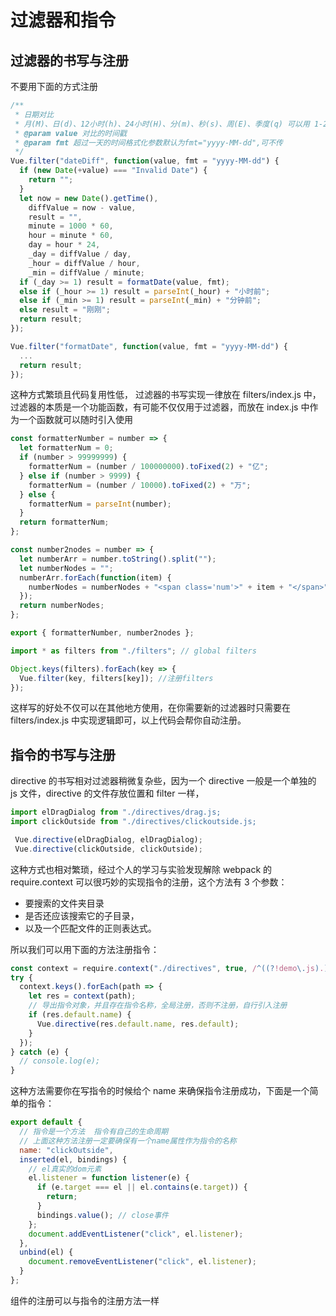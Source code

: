 # 过滤器和指令

## 过滤器的书写与注册

不要用下面的方式注册

```javascript
/**
 * 日期对比
 * 月(M)、日(d)、12小时(h)、24小时(H)、分(m)、秒(s)、周(E)、季度(q) 可以用 1-2 个占位符
 * @param value 对比的时间戳
 * @param fmt 超过一天的时间格式化参数默认为fmt="yyyy-MM-dd",可不传
 */
Vue.filter("dateDiff", function(value, fmt = "yyyy-MM-dd") {
  if (new Date(+value) === "Invalid Date") {
    return "";
  }
  let now = new Date().getTime(),
    diffValue = now - value,
    result = "",
    minute = 1000 * 60,
    hour = minute * 60,
    day = hour * 24,
    _day = diffValue / day,
    _hour = diffValue / hour,
    _min = diffValue / minute;
  if (_day >= 1) result = formatDate(value, fmt);
  else if (_hour >= 1) result = parseInt(_hour) + "小时前";
  else if (_min >= 1) result = parseInt(_min) + "分钟前";
  else result = "刚刚";
  return result;
});

Vue.filter("formatDate", function(value, fmt = "yyyy-MM-dd") {
  ...
  return result;
});
```

这种方式繁琐且代码复用性低，
过滤器的书写实现一律放在 filters/index.js 中，过滤器的本质是一个功能函数，有可能不仅仅用于过滤器，而放在 index.js 中作为一个函数就可以随时引入使用

```javascript
const formatterNumber = number => {
  let formatterNum = 0;
  if (number > 99999999) {
    formatterNum = (number / 100000000).toFixed(2) + "亿";
  } else if (number > 9999) {
    formatterNum = (number / 10000).toFixed(2) + "万";
  } else {
    formatterNum = parseInt(number);
  }
  return formatterNum;
};

const number2nodes = number => {
  let numberArr = number.toString().split("");
  let numberNodes = "";
  numberArr.forEach(function(item) {
    numberNodes = numberNodes + "<span class='num'>" + item + "</span>";
  });
  return numberNodes;
};

export { formatterNumber, number2nodes };
```

```javascript
import * as filters from "./filters"; // global filters

Object.keys(filters).forEach(key => {
  Vue.filter(key, filters[key]); //注册filters
});
```

这样写的好处不仅可以在其他地方使用，在你需要新的过滤器时只需要在 filters/index.js 中实现逻辑即可，以上代码会帮你自动注册。

## 指令的书写与注册

directive 的书写相对过滤器稍微复杂些，因为一个 directive 一般是一个单独的 js 文件，directive 的文件存放位置和 filter 一样，

```javascript
import elDragDialog from "./directives/drag.js;
import clickOutside from "./directives/clickoutside.js;

 Vue.directive(elDragDialog, elDragDialog);
 Vue.directive(clickOutside, clickOutside);
```

这种方式也相对繁琐，经过个人的学习与实验发现解除 webpack 的 require.context 可以很巧妙的实现指令的注册，这个方法有 3 个参数：

- 要搜索的文件夹目录
- 是否还应该搜索它的子目录，
- 以及一个匹配文件的正则表达式。

所以我们可以用下面的方法注册指令：

```javascript
const context = require.context("./directives", true, /^((?!demo\.js).)+\.js$/);
try {
  context.keys().forEach(path => {
    let res = context(path);
    // 导出指令对象，并且存在指令名称，全局注册，否则不注册，自行引入注册
    if (res.default.name) {
      Vue.directive(res.default.name, res.default);
    }
  });
} catch (e) {
  // console.log(e);
}
```

这种方法需要你在写指令的时候给个 name 来确保指令注册成功，下面是一个简单的指令：

```js
export default {
  // 指令是一个方法  指令有自己的生命周期
  // 上面这种方法注册一定要确保有一个name属性作为指令的名称
  name: "clickOutside",
  inserted(el, bindings) {
    // el真实的dom元素
    el.listener = function listener(e) {
      if (e.target === el || el.contains(e.target)) {
        return;
      }
      bindings.value(); // close事件
    };
    document.addEventListener("click", el.listener);
  },
  unbind(el) {
    document.removeEventListener("click", el.listener);
  }
};
```

组件的注册可以与指令的注册方法一样

